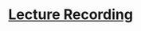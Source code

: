 # [Lecture Recording](https://cnm-edu.zoom.us/rec/share/dtnDsaE7KGwY25q-wps9Qnm8332j2XpWp0h_JOj87v-X9Jf_r7uIHZ47D_DQI0Pm.JBKAKMWQkylPhopX?startTime=1634563505000)